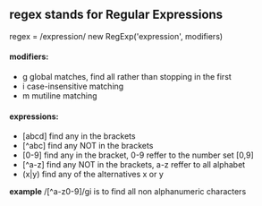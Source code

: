 ## regex stands for Regular Expressions
regex = /expression/
new RegExp('expression', modifiers)

#### modifiers:
* g global matches, find all rather than stopping in the first
* i case-insensitive matching
* m mutiline matching

#### expressions:
* [abcd] find any in the brackets
* [^abc] find any NOT in the brackets
* [0-9]  find any in the bracket, 0-9 reffer to the number set [0,9]
* [^a-z] find any NOT in the brackets, a-z reffer to all alphabet
* (x|y)  find any of the alternatives x or y

**example** /[^a-z0-9]/gi is to find all non alphanumeric characters
